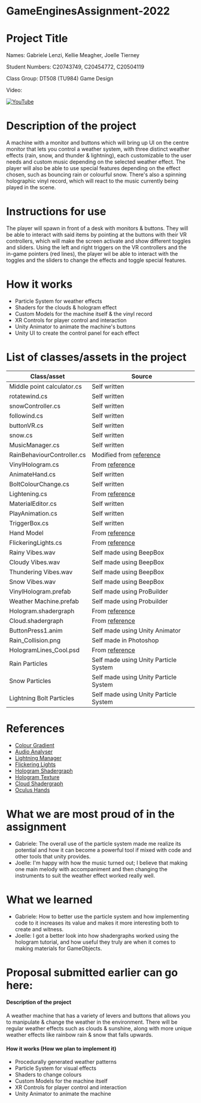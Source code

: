 # GameEnginesAssignment-2022
# Project Title

Names: Gabriele Lenzi, Kellie Meagher, Joelle Tierney

Student Numbers: C20743749, C20454772, C20504119

Class Group: DT508 (TU984) Game Design

Video:

[![YouTube](https://media.discordapp.net/attachments/1027932423108956230/1055242132820082779/image.png?width=971&height=701)](https://youtu.be/oc226q2gxTA)


# Description of the project

A machine with a monitor and buttons which will bring up UI on the centre monitor that lets you control a weather system, with three distinct weather effects (rain, snow, and thunder & lightning), each customizable to the user needs and custom music depending on the selected weather effect. The player will also be able to use special features depending on the effect chosen, such as bouncing rain or colourful snow. There's also a spinning holographic vinyl record, which will react to the music currently being played in the scene.

# Instructions for use

The player will spawn in front of a desk with monitors & buttons. They will be able to interact with said items by pointing at the buttons with their VR controllers, which will make the screen activate and show different toggles and sliders. Using the left and right triggers on the VR controllers and the in-game pointers (red lines), the player wil be able to interact with the toggles and the sliders to change the effects and toggle special features.

# How it works 

- Particle System for weather effects
- Shaders for the clouds & hologram effect
- Custom Models for the machine itself & the vinyl record
- XR Controls for player control and interaction
- Unity Animator to animate the machine's buttons
- Unity UI to create the control panel for each effect



# List of classes/assets in the project

| Class/asset | Source |
|-----------|-----------|
| Middle point calculator.cs | Self written |
| rotatewind.cs | Self written |
| snowController.cs | Self written |
| followind.cs | Self written |
| buttonVR.cs | Self written |
| snow.cs | Self written |
| MusicManager.cs | Self written |
| RainBehaviourController.cs | Modified from [reference](https://docs.unity3d.com/ScriptReference/Gradient.html)|
| VinylHologram.cs |From [reference](https://github.com/skooter500/GE1-2022-2023/blob/master/GE1%20Examples%202022/Assets/AudioViz3.cs)|
| AnimateHand.cs | Self written |
| BoltColourChange.cs | Self written |
| Lightening.cs | From [reference](https://www.youtube.com/watch?v=hCP5w5vTsDc&t=1094s)|
| MaterialEditor.cs | Self written |
| PlayAnimation.cs | Self written |
| TriggerBox.cs | Self written |
| Hand Model | From [reference](https://drive.google.com/file/d/10b39IekUdpBHlcTslZ-BlNRyH5uqPUe1/view)|
| FlickeringLights.cs | From [reference](https://www.dropbox.com/s/vf20awjj3nul1w0/FlickeringLight.cs?dl=0)|
| Rainy Vibes.wav| Self made using BeepBox |
| Cloudy Vibes.wav| Self made using BeepBox |
| Thundering Vibes.wav| Self made using BeepBox|
| Snow Vibes.wav| Self made using BeepBox |
| VinylHologram.prefab| Self made using ProBuilder |
| Weather Machine.prefab| Self made using Probuilder |
| Hologram.shadergraph| From [reference](https://www.youtube.com/watch?v=KGGB5LFEejg)|
| Cloud.shadergraph| From [reference](https://www.youtube.com/watch?v=xxhvUyvIH6s&t=912s) |
|ButtonPress1.anim| Self made using Unity Animator |
|Rain_Collision.png| Self made in Photoshop|
|HologramLines_Cool.psd| From [reference]([https://www.youtube.com/watch?v=KGGB5LFEejg](https://github.com/Brackeys/Shader-Graph-Tutorials/blob/master/Shader%20Graph/Assets/Textures/HologramLines_Cool.psd))|
|Rain Particles| Self made using Unity Particle System|
|Snow Particles| Self made using Unity Particle System|
|Lightning Bolt Particles| Self made using Unity Particle System|





# References
* [Colour Gradient](https://docs.unity3d.com/ScriptReference/Gradient.html)
* [Audio Analyser](https://github.com/skooter500/GE1-2022-2023/blob/master/GE1%20Examples%202022/Assets/AudioViz3.cs)
* [Lightning Manager](https://www.youtube.com/watch?v=hCP5w5vTsDc&t=1094s)
* [Flickering Lights](https://www.dropbox.com/s/vf20awjj3nul1w0/FlickeringLight.cs?dl=0)
* [Hologram Shadergraph](https://www.youtube.com/watch?v=KGGB5LFEejg)
* [Hologram Texture](https://github.com/Brackeys/Shader-Graph-Tutorials/blob/master/Shader%20Graph/Assets/Textures/HologramLines_Cool.psd)
* [Cloud Shadergraph](https://www.youtube.com/watch?v=xxhvUyvIH6s&t=912s)
* [Oculus Hands](https://drive.google.com/file/d/10b39IekUdpBHlcTslZ-BlNRyH5uqPUe1/view)

# What we are most proud of in the assignment

* Gabriele: The overall use of the particle system made me realize its potential and how it can become a powerful tool if mixed with code and other tools that unity provides.
* Joelle: I'm happy with how the music turned out; I believe that making one main melody with accompaniment and then changing the instruments to suit the weather effect worked really well.

# What we learned

* Gabriele: How to better use the particle system and how implementing code to it increases its value and makes it more interesting both to create and witness.
* Joelle: I got a better look into how shadergraphs worked using the hologram tutorial, and how useful they truly are when it comes to making materials for GameObjects.

# Proposal submitted earlier can go here:

#### Description of the project

A weather machine that has a variety of levers and buttons that allows you to manipulate & change the weather in the environment. There will be regular weather effects such as clouds & sunshine, along with more unique weather effects like rainbow rain & snow that falls upwards.

#### How it works (How we plan to implement it)

- Procedurally generated weather patterns
- Particle System for visual effects
- Shaders to change colours
- Custom Models for the machine itself
- XR Controls for player control and interaction
- Unity Animator to animate the machine
